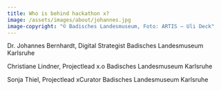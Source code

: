 ```yaml
---
title: Who is behind hackathon x?
image: /assets/images/about/johannes.jpg
image-copyright: "© Badisches Landesmuseum, Foto: ARTIS – Uli Deck"
---
```

Dr. Johannes Bernhardt, Digital Strategist Badisches Landesmuseum Karlsruhe 

Christiane Lindner, Projectlead x.o  Badisches Landesmuseum Karlsruhe 

Sonja Thiel, Projectlead xCurator Badisches Landesmuseum Karlsruhe 
